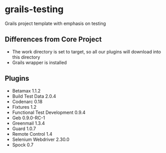 grails-testing
==============

Grails project template with emphasis on testing

Differences from Core Project
-----------------------------

* The work directory is set to target, so all our plugins will download into this directory
* Grails wrapper is installed

Plugins
-------

* Betamax 1.1.2
* Build Test Data 2.0.4 
* Codenarc 0.18 
* Fixtures 1.2 
* Functional Test Development 0.9.4 
* Geb 0.9.0-RC-1 
* Greenmail 1.3.4 
* Guard 1.0.7 
* Remote Control 1.4
* Selenium Webdriver 2.30.0
* Spock 0.7
